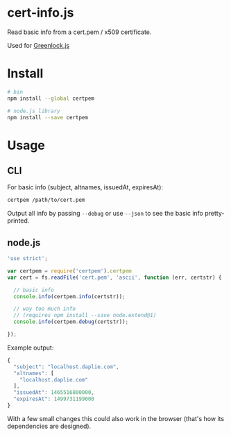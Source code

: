 cert-info.js
============

Read basic info from a cert.pem / x509 certificate.

Used for [Greenlock.js](https://git.coolaj86.com/coolaj86/greenlock-express.js)

Install
=======

```bash
# bin
npm install --global certpem

# node.js library
npm install --save certpem
```

Usage
=====

CLI
---

For basic info (subject, altnames, issuedAt, expiresAt):

```bash
certpem /path/to/cert.pem
```

Output all info by passing `--debug` or use `--json` to see the basic info pretty-printed.

node.js
-------

```javascript
'use strict';

var certpem = require('certpem').certpem
var cert = fs.readFile('cert.pem', 'ascii', function (err, certstr) {

  // basic info
  console.info(certpem.info(certstr));

  // way too much info
  // (requires npm install --save node.extend@1)
  console.info(certpem.debug(certstr));

});
```

Example output:

```javascript
{
  "subject": "localhost.daplie.com",
  "altnames": [
    "localhost.daplie.com"
  ],
  "issuedAt": 1465516800000,
  "expiresAt": 1499731199000
}
```

With a few small changes this could also work in the browser (that's how its dependencies are designed).
